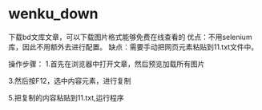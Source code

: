 # wenku_down
下载bd文库文章，可以下载图片格式能够免费在线查看的
优点：不用selenium库，因此不用额外去进行配置。
缺点：需要手动把网页元素粘贴到11.txt文件中。

操作步骤：
1.首先在浏览器中打开文章，然后预览加载所有图片

3.然后按F12，选中内容元素，进行复制

5.把复制的内容粘贴到11.txt,运行程序
